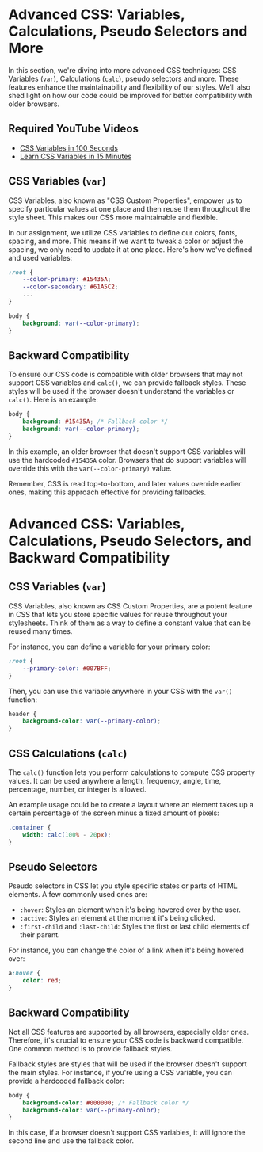 # Advanced CSS: Variables, Calculations, Pseudo Selectors and More

In this section, we're diving into more advanced CSS techniques: CSS Variables (`var`), Calculations (`calc`), pseudo selectors and more. These features enhance the maintainability and flexibility of our styles. We'll also shed light on how our code could be improved for better compatibility with older browsers.

## Required YouTube Videos
- [CSS Variables in 100 Seconds](https://www.youtube.com/watch?v=NtRmIp4eMjs)
- [Learn CSS Variables in 15 Minutes](https://www.youtube.com/watch?v=9qcw1JxDurs)

## CSS Variables (`var`)

CSS Variables, also known as "CSS Custom Properties", empower us to specify particular values at one place and then reuse them throughout the style sheet. This makes our CSS more maintainable and flexible.

In our assignment, we utilize CSS variables to define our colors, fonts, spacing, and more. This means if we want to tweak a color or adjust the spacing, we only need to update it at one place. Here's how we've defined and used variables:

```css
:root {
    --color-primary: #15435A;
    --color-secondary: #61A5C2;
    ...
}

body {
    background: var(--color-primary);
}
```
## Backward Compatibility 

To ensure our CSS code is compatible with older browsers that may not support CSS variables and `calc()`, we can provide fallback styles. These styles will be used if the browser doesn't understand the variables or `calc()`. Here is an example:

```css
body {
    background: #15435A; /* Fallback color */
    background: var(--color-primary);
}
```

In this example, an older browser that doesn't support CSS variables will use the hardcoded `#15435A` color. Browsers that do support variables will override this with the `var(--color-primary)` value.

Remember, CSS is read top-to-bottom, and later values override earlier ones, making this approach effective for providing fallbacks.

# Advanced CSS: Variables, Calculations, Pseudo Selectors, and Backward Compatibility

## CSS Variables (`var`)

CSS Variables, also known as CSS Custom Properties, are a potent feature in CSS that lets you store specific values for reuse throughout your stylesheets. Think of them as a way to define a constant value that can be reused many times.

For instance, you can define a variable for your primary color:

```css
:root {
    --primary-color: #007BFF;
}
```

Then, you can use this variable anywhere in your CSS with the `var()` function:

```css
header {
    background-color: var(--primary-color);
}
```

## CSS Calculations (`calc`)

The `calc()` function lets you perform calculations to compute CSS property values. It can be used anywhere a length, frequency, angle, time, percentage, number, or integer is allowed.

An example usage could be to create a layout where an element takes up a certain percentage of the screen minus a fixed amount of pixels:

```css
.container {
    width: calc(100% - 20px);
}
```

## Pseudo Selectors

Pseudo selectors in CSS let you style specific states or parts of HTML elements. A few commonly used ones are:

- `:hover`: Styles an element when it's being hovered over by the user. 
- `:active`: Styles an element at the moment it's being clicked.
- `:first-child` and `:last-child`: Styles the first or last child elements of their parent.

For instance, you can change the color of a link when it's being hovered over:

```css
a:hover {
    color: red;
}
```

## Backward Compatibility

Not all CSS features are supported by all browsers, especially older ones. Therefore, it's crucial to ensure your CSS code is backward compatible. One common method is to provide fallback styles.

Fallback styles are styles that will be used if the browser doesn't support the main styles. For instance, if you're using a CSS variable, you can provide a hardcoded fallback color:

```css
body {
    background-color: #000000; /* Fallback color */
    background-color: var(--primary-color);
}
```

In this case, if a browser doesn't support CSS variables, it will ignore the second line and use the fallback color.
